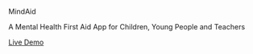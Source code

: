 MindAid

A Mental Health First Aid App for Children, Young People and Teachers

[Live Demo](http://143.95.99.133:4000)
